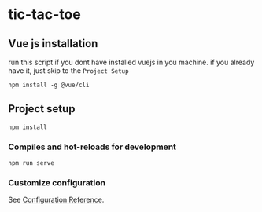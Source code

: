 # tic-tac-toe

## Vue js installation
run this script if you dont have installed vuejs in you machine. if you already have it, just skip to the `Project Setup`
```
npm install -g @vue/cli
```
## Project setup
```
npm install
```

### Compiles and hot-reloads for development
```
npm run serve
```

### Customize configuration
See [Configuration Reference](https://cli.vuejs.org/config/).
